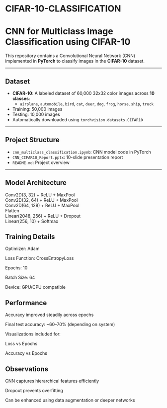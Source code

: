 # CIFAR-10-CLASSIFICATION

#  CNN for Multiclass Image Classification using CIFAR-10

This repository contains a Convolutional Neural Network (CNN) implemented in **PyTorch** to classify images in the **CIFAR-10** dataset.

---

##  Dataset

- **CIFAR-10**: A labeled dataset of 60,000 32x32 color images across **10 classes**:
  - `airplane`, `automobile`, `bird`, `cat`, `deer`, `dog`, `frog`, `horse`, `ship`, `truck`
- Training: 50,000 images  
- Testing: 10,000 images  
- Automatically downloaded using `torchvision.datasets.CIFAR10`

---

##  Project Structure

- `cnn_multiclass_classification.ipynb`: CNN model code in PyTorch
- `CNN_CIFAR10_Report.pptx`: 10-slide presentation report
- `README.md`: Project overview

---

##  Model Architecture

Conv2D(3, 32) + ReLU + MaxPool  
Conv2D(32, 64) + ReLU + MaxPool  
Conv2D(64, 128) + ReLU + MaxPool  
Flatten  
Linear(2048, 256) + ReLU + Dropout  
Linear(256, 10) + Softmax


## Training Details
Optimizer: Adam

Loss Function: CrossEntropyLoss

Epochs: 10

Batch Size: 64

Device: GPU/CPU compatible

## Performance
Accuracy improved steadily across epochs

Final test accuracy: ~60–70% (depending on system)

Visualizations included for:

Loss vs Epochs

Accuracy vs Epochs

## Observations
CNN captures hierarchical features efficiently

Dropout prevents overfitting

Can be enhanced using data augmentation or deeper networks

